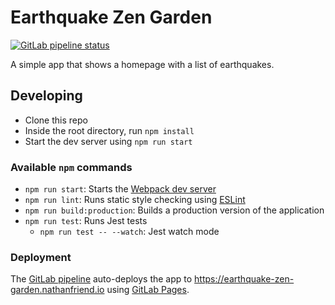 # Earthquake Zen Garden

<a href="https://gitlab.com/nfriend/earthquake-zen-garden/pipelines/latest" target="_blank"><img src="https://gitlab.com/nfriend/earthquake-zen-garden/badges/main/pipeline.svg" alt="GitLab pipeline status"></a>

A simple app that shows a homepage with a list of earthquakes.

## Developing

- Clone this repo
- Inside the root directory, run `npm install`
- Start the dev server using `npm run start`

### Available `npm` commands

- `npm run start`: Starts the [Webpack dev
  server](https://webpack.js.org/configuration/dev-server/)
- `npm run lint`: Runs static style checking using [ESLint](https://eslint.org/)
- `npm run build:production`: Builds a production version of the application
- `npm run test`: Runs Jest tests
  - `npm run test -- --watch`: Jest watch mode

### Deployment

The [GitLab pipeline](.gitlab-ci.yml) auto-deploys the app to
https://earthquake-zen-garden.nathanfriend.io using [GitLab
Pages](https://docs.gitlab.com/ee/user/project/pages/).
